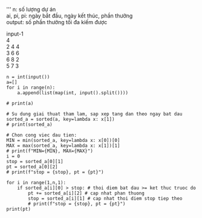 '''
n: số lượng dự án  
ai, pi, pi: ngày bắt đầu, ngày kết thúc, phần thưởng  
output: số phần thưởng tối đa kiếm được  

input-1  
4  
2 4 4   
3 6 6   
6 8 2   
5 7 3  

```
n = int(input())
a=[]
for i in range(n):
    a.append(list(map(int, input().split())))
    
# print(a)

# Su dung giai thuat tham lam, sap xep tang dan theo ngay bat dau
sorted_a = sorted(a, key=lambda x: x[1])
# print(sorted_a)

# Chon cong viec dau tien: 
MIN = min(sorted_a, key=lambda x: x[0])[0]
MAX = max(sorted_a, key=lambda x: x[1])[1]
# print(f"MIN={MIN}, MAX={MAX}")
i = 0
stop = sorted_a[0][1]
pt = sorted_a[0][2]
# print(f"stop = {stop}, pt = {pt}")

for i in range(1,n,1):
    if sorted_a[i][0] > stop: # thoi diem bat dau >= ket thuc truoc do 
        pt += sorted_a[i][2] # cap nhat phan thuong
        stop = sorted_a[i][1] # cap nhat thoi diem stop tiep theo
        # print(f"stop = {stop}, pt = {pt}")
print(pt)
```
